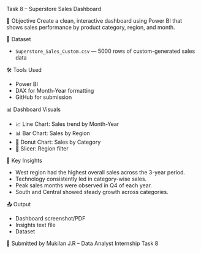  Task 8 – Superstore Sales Dashboard

🎯 Objective
Create a clean, interactive dashboard using Power BI that shows sales performance by product category, region, and month.

 📁 Dataset
- `Superstore_Sales_Custom.csv` — 5000 rows of custom-generated sales data

 🛠 Tools Used
- Power BI
- DAX for Month-Year formatting
- GitHub for submission

 📊 Dashboard Visuals
- 📈 Line Chart: Sales trend by Month-Year
- 📊 Bar Chart: Sales by Region
- 🍩 Donut Chart: Sales by Category
- 🔘 Slicer: Region filter

📌 Key Insights
- West region had the highest overall sales across the 3-year period.
- Technology consistently led in category-wise sales.
- Peak sales months were observed in Q4 of each year.
- South and Central showed steady growth across categories.

 📤 Output
- Dashboard screenshot/PDF
- Insights text file
- Dataset

 👤 Submitted by
Mukilan J.R – Data Analyst Internship Task 8
